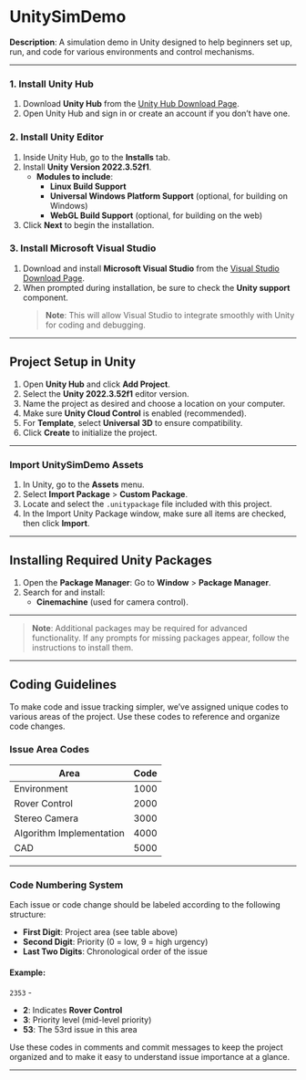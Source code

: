 # UnitySimDemo

**Description**: A simulation demo in Unity designed to help beginners set up, run, and code for various environments and control mechanisms.

---


### 1. Install Unity Hub
1. Download **Unity Hub** from the [Unity Hub Download Page](https://unity.com/download).
2. Open Unity Hub and sign in or create an account if you don’t have one.

### 2. Install Unity Editor
1. Inside Unity Hub, go to the **Installs** tab.
2. Install **Unity Version 2022.3.52f1**.
   - **Modules to include**:
     - **Linux Build Support**
     - **Universal Windows Platform Support** (optional, for building on Windows)
     - **WebGL Build Support** (optional, for building on the web)
3. Click **Next** to begin the installation.

### 3. Install Microsoft Visual Studio
1. Download and install **Microsoft Visual Studio** from the [Visual Studio Download Page](https://visualstudio.microsoft.com/).
2. When prompted during installation, be sure to check the **Unity support** component.  
   > **Note**: This will allow Visual Studio to integrate smoothly with Unity for coding and debugging.

---

## Project Setup in Unity

1. Open **Unity Hub** and click **Add Project**.
2. Select the **Unity 2022.3.52f1** editor version.
3. Name the project as desired and choose a location on your computer.
4. Make sure **Unity Cloud Control** is enabled (recommended).
5. For **Template**, select **Universal 3D** to ensure compatibility.
6. Click **Create** to initialize the project.

---

### Import UnitySimDemo Assets

1. In Unity, go to the **Assets** menu.
2. Select **Import Package** > **Custom Package**.
3. Locate and select the `.unitypackage` file included with this project.
4. In the Import Unity Package window, make sure all items are checked, then click **Import**.

---

## Installing Required Unity Packages

1. Open the **Package Manager**: Go to **Window** > **Package Manager**.
2. Search for and install:
    - **Cinemachine** (used for camera control).  

---
   > **Note**: Additional packages may be required for advanced functionality. If any prompts for missing packages appear, follow the instructions to install them.

---

## Coding Guidelines

To make code and issue tracking simpler, we’ve assigned unique codes to various areas of the project. Use these codes to reference and organize code changes.

### Issue Area Codes

| Area                   | Code  |
|------------------------|-------|
| Environment            | 1000  |
| Rover Control          | 2000  |
| Stereo Camera          | 3000  |
| Algorithm Implementation | 4000  |
| CAD                    | 5000  |

---

### Code Numbering System

Each issue or code change should be labeled according to the following structure:

- **First Digit**: Project area (see table above)
- **Second Digit**: Priority (0 = low, 9 = high urgency)
- **Last Two Digits**: Chronological order of the issue

#### Example:
`2353` -  
- **2**: Indicates **Rover Control**  
- **3**: Priority level (mid-level priority)  
- **53**: The 53rd issue in this area  

Use these codes in comments and commit messages to keep the project organized and to make it easy to understand issue importance at a glance.

---
